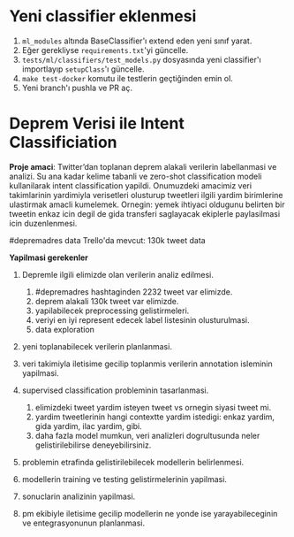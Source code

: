 # Yeni classifier eklenmesi

1. `ml_modules` altında BaseClassifier'ı extend eden yeni sınıf yarat.
2. Eğer gerekliyse `requirements.txt`'yi güncelle.
3. `tests/ml/classifiers/test_models.py` dosyasında yeni classifier'ı importlayıp `setupClass`'ı güncelle.
4. `make test-docker` komutu ile testlerin geçtiğinden emin ol.
5. Yeni branch'ı pushla ve PR aç.

# Deprem Verisi ile Intent Classificiation

**Proje amaci**: Twitter’dan toplanan deprem alakali verilerin labellanmasi ve analizi. Su ana kadar kelime tabanli ve zero-shot classification modeli kullanilarak intent classification yapildi. Onumuzdeki amacimiz veri takimlarinin yardimiyla verisetleri olusturup tweetleri ilgili yardim birimlerine ulastirmak amacli kumelemek. Ornegin: yemek ihtiyaci oldugunu belirten bir tweetin enkaz icin degil de gida transferi saglayacak ekiplerle paylasilmasi icin duzenlenmesi.

#depremadres data Trello'da mevcut: 130k tweet data

**Yapilmasi gerekenler**

1. Depremle ilgili elimizde olan verilerin analiz edilmesi.

   1. #depremadres hashtaginden 2232 tweet var elimizde.
   2. deprem alakali 130k tweet var elimizde.
   3. yapilabilecek preprocessing gelistirmeleri.
   4. veriyi en iyi represent edecek label listesinin olusturulmasi.
   5. data exploration

2. yeni toplanabilecek verilerin planlanmasi.
3. veri takimiyla iletisime gecilip toplanmis verilerin annotation isleminin yapilmasi.
4. supervised classification probleminin tasarlanmasi.

   1. elimizdeki tweet yardim isteyen tweet vs ornegin siyasi tweet mi.
   2. yardim tweetlerinin hangi contextte yardim istedigi: enkaz yardim, gida yardim, ilac yardim, gibi.
   3. daha fazla model mumkun, veri analizleri dogrultusunda neler gelistirilebilirse deneyebilirsiniz.

5. problemin etrafinda gelistirilebilecek modellerin belirlenmesi.
6. modellerin training ve testing gelistirmelerinin yapilmasi.
7. sonuclarin analizinin yapilmasi.
8. pm ekibiyle iletisime gecilip modellerin ne yonde ise yarayabileceginin ve entegrasyonunun planlanmasi.
